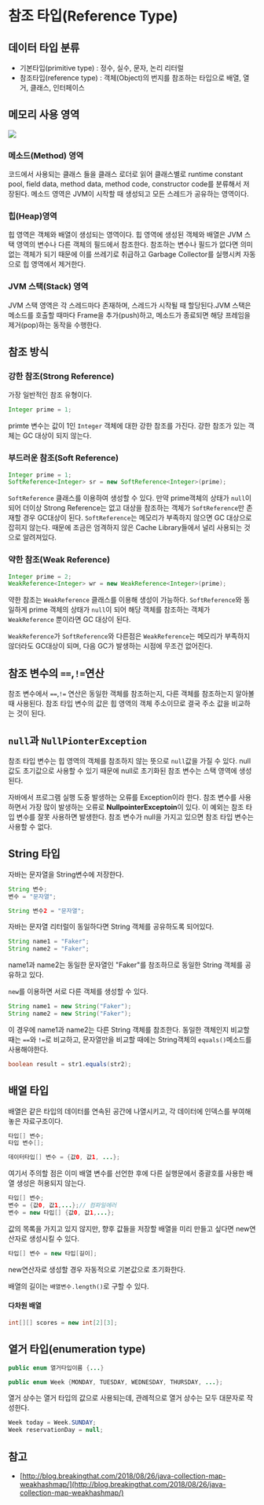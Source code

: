 # 참조 타입(Reference Type)

## 데이터 타입 분류

- 기본타입(primitive type) : 정수, 실수, 문자, 논리 리터럴
- 참조타입(reference type) : 객체(Object)의 번지를 참조하는 타입으로 배열, 열거, 클래스, 인터페이스


## 메모리 사용 영역

![](http://bestforjava.com/images/jvm_architecture.jpg)

### 메소드(Method) 영역

코드에서 사용되는 클래스 들을 클래스 로더로 읽어 클래스별로 runtime constant pool, field data, method data, method code, constructor code를 분류해서 저장된다.
메소드 영역은 JVM이 시작할 때 생성되고 모든 스레드가 공유하는 영역이다.

### 힙(Heap)영역

힙 영역은 객체와 배열이 생성되는 영역이다. 힙 영역에 생성된 객체와 배열은 JVM 스택 영역의 변수나 다른 객체의 필드에서 참조한다.
참조하는 변수나 필드가 없다면 의미 없는 객체가 되기 때문에 이를 쓰레기로 취급하고 Garbage Collector를 실행시켜 자동으로 힙 영역에서 제거한다.

### JVM 스택(Stack) 영역

JVM 스택 영역은 각 스레드마다 존재하며, 스레드가 시작될 때 할당된다.JVM 스택은 메소드를 호출할 때마다 Frame을 추가(push)하고, 메소드가 종료되면 해당 프레임을 제거(pop)하는 동작을 수행한다.

## 참조 방식

### 강한 참조(Strong Reference)

가장 일반적인 참조 유형이다.

```java
Integer prime = 1;
```
primte 변수는 값이 1인 `Integer` 객체에 대한 강한 참조를 가진다. 강한 참조가 있는 객체는 GC 대상이 되지 않는다.

### 부드러운 참조(Soft Reference)

```java
Integer prime = 1;
SoftReference<Integer> sr = new SoftReference<Integer>(prime);
```
`SoftReference` 클래스를 이용하여 생성할 수 있다. 만약 prime객체의 상태가 `null`이 되어 더이상 Strong Reference는 없고 대상을 참조하는 객체가 `SoftReference`만 존재할 경우 GC대상이 된다. 
`SoftReference`는 메모리가 부족하지 않으면 GC 대상으로 잡히지 않는다. 때문에 조금은 엄격하지 않은 Cache Library들에서 널리 사용되는 것으로 알려져있다.

### 약한 참조(Weak Reference)

```java
Integer prime = 2;
WeakReference<Integer> wr = new WeakReference<Integer>(prime);
```

약한 참조는 `WeakReference` 클래스를 이용해 생성이 가능하다. `SoftReference`와 동일하게 prime 객체의 상태가 `null`이 되어 해당 객체를 참조하는 객체가 `WeakReference` 뿐이라면 GC 대상이 된다.

`WeakReference`가 `SoftReference`와 다른점은 `WeakReference`는 메모리가 부족하지 않더라도 GC대상이 되며, 다음 GC가 발생하는 시점에 무조건 없어진다.

## 참조 변수의 `==`,`!=`연산

참조 변수에서 `==`,`!=` 연산은 동일한 객체를 참조하는지, 다른 객체를 참조하는지 알아볼 때 사용된다.
참조 타입 변수의 값은 힙 영역의 객체 주소이므로 결국 주소 값을 비교하는 것이 된다.

## `null`과 `NullPionterException`

참조 타입 변수는 힙 영역의 객체를 참조하지 않는 뜻으로 `null`값을 가질 수 있다. null값도 초기값으로 사용할 수 있기 때문에 null로 초기화된 참조 변수는 스택 영역에 생성된다.

자바에서 프로그램 실행 도중 발생하는 오류를 Exception이라 한다. 참조 변수를 사용하면서 가장 많이 발생하는 오류로 **NullpointerExceptoin**이 있다. 이 예외는 참조 타입 변수를 잘못 사용하면 발생한다. 참조 변수가 null을 가지고 있으면 참조 타입 변수는 사용할 수 없다.

## String 타입

자바는 문자열을 String변수에 저장한다.

```java
String 변수;
변수 = "문자열";

String 변수2 = "문자열";
```

자바는 문자열 리터럴이 동일하다면 String 객체를 공유하도록 되어있다.

```java
String name1 = "Faker";
String name2 = "Faker";
```
name1과 name2는 동일한 문자열인 "Faker"를 참조하므로 동일한 String 객체를 공유하고 있다.

`new`를 이용하면 서로 다른 객체를 생성할 수 있다.
```java
String name1 = new String("Faker");
String name2 = new String("Faker");
```

이 경우에 name1과 name2는 다른 String 객체를 참조한다.
동일한 객체인지 비교할 때는 `==`와 `!=`로 비교하고, 문자열만을 비교할 때에는 String객체의 `equals()`메소드를 사용해야한다.

```java
boolean result = str1.equals(str2);
```

## 배열 타입

배열은 같은 타입의 데이터를 연속된 공간에 나열시키고, 각 데이터에 인덱스를 부여해 놓은 자료구조이다.

```java
타입[] 변수;
타입 변수[];
```

```java
데이터타입[] 변수 = {값0, 값1, ...};
```

여기서 주의할 점은 이미 배열 변수를 선언한 후에 다른 실행문에서 중괄호를 사용한 배열 생성은 허용되지 않는다.
```java
타입[] 변수;
변수 = {값0, 값1,...};// 컴파일에러
변수 = new 타입[] {값0, 값1,...};
```

값의 목록을 가지고 있지 않지만, 향후 값들을 저장할 배열을 미리 만들고 싶다면 new연산자로 생성시킬 수 있다.
```java
타입[] 변수 = new 타입[길이];
```
new연산자로 생성할 경우 자동적으로 기본값으로 초기화한다.

배열의 길이는 `배열변수.length()`로 구할 수 있다.

#### 다차원 배열

```java
int[][] scores = new int[2][3];
```

## 열거 타입(enumeration type)

```java
public enum 열거타입이름 {...}
```
```java
public enum Week {MONDAY, TUESDAY, WEDNESDAY, THURSDAY, ...};
```
열거 상수는 열거 타입의 값으로 사용되는데, 관례적으로 열거 상수는 모두 대문자로 작성한다.

```java
Week today = Week.SUNDAY;
Week reservationDay = null;
```

## 참고

- [http://blog.breakingthat.com/2018/08/26/java-collection-map-weakhashmap/](http://blog.breakingthat.com/2018/08/26/java-collection-map-weakhashmap/)